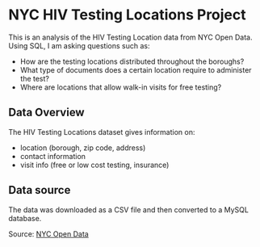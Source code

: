 # NYC HIV Testing Locations Project
This is an analysis of the HIV Testing Location data from NYC Open Data. Using SQL, I am asking questions such as:
* How are the testing locations distributed throughout the boroughs?
* What type of documents does a certain location require to administer the test?
* Where are locations that allow walk-in visits for free testing?


## Data Overview
The HIV Testing Locations dataset gives information on:
* location (borough, zip code, address)
* contact information
* visit info (free or low cost testing, insurance)


## Data source
The data was downloaded as a CSV file and then converted to a MySQL database. 

Source: [NYC Open Data](https://data.cityofnewyork.us/Health/HIV-Testing-Locations/72ss-25qh)
